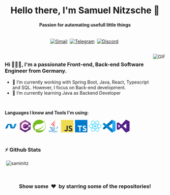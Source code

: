 <p>
  <h1 align="center"><b>Hello there, I'm Samuel Nitzsche 👋</b></h1>
</p>

<p>
  <h4 align="center"><b>Passion for automating usefull little things</b></h4>
</p>

<p align="center">
<br>
<a href="mailto:samuel.nitzsche+github@gmail.com"><img src="https://img.shields.io/badge/gmail-%23D14836.svg?&style=for-the-badge&logo=gmail&logoColor=white" alt="Gmail"/></a>&nbsp;
<a href="https://t.me/saminitz"><img src="https://img.shields.io/badge/telegram-%23229ED9.svg?&style=for-the-badge&logo=telegram&logoColor=white" alt="Telegram"/></a>&nbsp;
<a href="https://discord.com/users/317214633406758917"><img src="https://img.shields.io/badge/discord-%235865f2.svg?&style=for-the-badge&logo=discord&logoColor=white" alt="Discord"/></a>&nbsp;
</p>

<br>
<img align="right" height="270px" alt="GIF" src="https://i.pinimg.com/originals/e4/26/70/e426702edf874b181aced1e2fa5c6cde.gif" />

### Hi 🙋🏽‍♂️, I'm a passionate Front-end, Back-end Software Engineer from Germany.
- 🔭 I’m currently working with Spring Boot, Java, React, Typescript and SQL. However, I focus on Back-end development.
- 🌱 I’m currently learning Java as Backend Developer
<br>

**Languages I know and Tools I'm using:**

<code><img height="40" alt=".NET" title=".NET" src="https://github.com/devicons/devicon/blob/master/icons/dot-net/dot-net-original.svg"></code>
<code><img height="40" alt="C#" title="C#" src="https://github.com/devicons/devicon/blob/master/icons/csharp/csharp-original.svg"></code>
<code><img height="40" alt="Spring Boot" title="Spring Boot" src="https://github.com/devicons/devicon/blob/master/icons/spring/spring-original.svg"></code>
<code><img height="40" alt="Java" title="Java" src="https://github.com/devicons/devicon/blob/master/icons/java/java-original.svg"></code>
<code><img height="40" alt="JavaScript" title="JavaScript" src="https://github.com/devicons/devicon/blob/master/icons/javascript/javascript-original.svg"></code>
<code><img height="40" alt="TypeScript" title="TypeScript" src="https://github.com/devicons/devicon/blob/master/icons/typescript/typescript-original.svg"></code>
<code><img height="40" alt="React" title="React" src="https://github.com/devicons/devicon/blob/master/icons/react/react-original.svg"></code>
<code><img height="40" alt="Visual Studio Code" title="Visual Studio Code" src="https://github.com/devicons/devicon/blob/master/icons/vscode/vscode-original.svg"></code>
<code><img height="40" alt="Visual Studio" title="Visual Studio" src="https://github.com/devicons/devicon/blob/master/icons/visualstudio/visualstudio-plain.svg"></code>
<br>
<br>


### :zap: Github Stats

<p>&nbsp;<img align="center" src="https://anuraghazra-github-readme-stats-bay.vercel.app/api?username=saminitz&show_icons=true&theme=tokyonight&title_color=6a9bec&text_color=38bcad&bg_color=1a1b27&locale=en" alt="saminitz" /></p>
<br>

<div align="center">
<h3 align="center">Show some &nbsp;❤️&nbsp; by starring some of the repositories!</h3>
</div>
